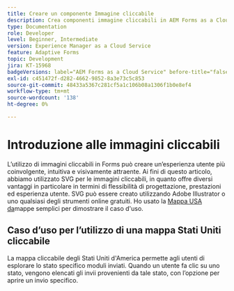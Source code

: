 ```yaml
---
title: Creare un componente Immagine cliccabile
description: Crea componenti immagine cliccabili in AEM Forms as a Cloud Service.
type: Documentation
role: Developer
level: Beginner, Intermediate
version: Experience Manager as a Cloud Service
feature: Adaptive Forms
topic: Development
jira: KT-15968
badgeVersions: label="AEM Forms as a Cloud Service" before-title="false"
exl-id: c451472f-d282-4662-9852-8a3e73c5c853
source-git-commit: 48433a5367c281cf5a1c106b08a1306f1b0e8ef4
workflow-type: tm+mt
source-wordcount: '138'
ht-degree: 0%

---
```


# Introduzione alle immagini cliccabili

L’utilizzo di immagini cliccabili in Forms può creare un’esperienza utente più coinvolgente, intuitiva e visivamente attraente. Ai fini di questo articolo, abbiamo utilizzato SVG per le immagini cliccabili, in quanto offre diversi vantaggi in particolare in termini di flessibilità di progettazione, prestazioni ed esperienza utente.
SVG può essere creato utilizzando Adobe Illustrator o uno qualsiasi degli strumenti online gratuiti. Ho usato la [Mappa USA da](https://simplemaps.com/resources/svg-us)mappe semplici per dimostrare il caso d&#39;uso.

## Caso d’uso per l’utilizzo di una mappa Stati Uniti cliccabile

La mappa cliccabile degli Stati Uniti d&#39;America permette agli utenti di esplorare lo stato specifico moduli inviati. Quando un utente fa clic su uno stato, vengono elencati gli invii provenienti da tale stato, con l’opzione per aprire un invio specifico.
